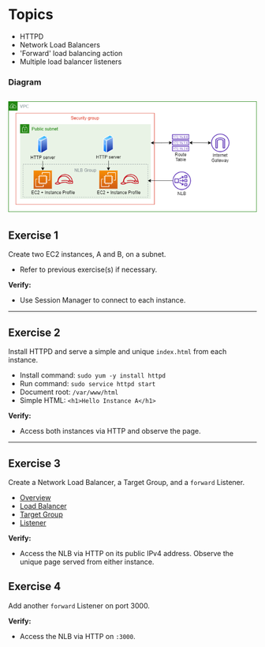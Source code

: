 # Topics
- HTTPD
- Network Load Balancers
- 'Forward' load balancing action
- Multiple load balancer listeners

### Diagram

![Diagram](e14.png)
---

## Exercise 1
Create two EC2 instances, A and B, on a subnet.
- Refer to previous exercise(s) if necessary. 

**Verify:** 
- Use Session Manager to connect to each instance.

---

## Exercise 2
Install HTTPD and serve a simple and unique `index.html` from each instance.
- Install command: `sudo yum -y install httpd`
- Run command: `sudo service httpd start`
- Document root: `/var/www/html`
- Simple HTML: `<h1>Hello Instance A</h1>`

**Verify:** 
- Access both instances via HTTP and observe the page.

---

## Exercise 3
Create a Network Load Balancer, a Target Group, and a `forward` Listener.
- [Overview](https://docs.aws.amazon.com/elasticloadbalancing/latest/network/introduction.html)
- [Load Balancer](https://docs.aws.amazon.com/AWSCloudFormation/latest/UserGuide/aws-resource-elasticloadbalancingv2-loadbalancer.html)
- [Target Group](https://docs.aws.amazon.com/AWSCloudFormation/latest/UserGuide/aws-resource-elasticloadbalancingv2-targetgroup.html)
- [Listener](https://docs.aws.amazon.com/AWSCloudFormation/latest/UserGuide/aws-resource-elasticloadbalancingv2-listener.html)

**Verify:**
- Access the NLB via HTTP on its public IPv4 address. Observe the unique page served from either instance.

## Exercise 4
Add another `forward` Listener on port 3000.  

**Verify:**
- Access the NLB via HTTP on `:3000`.